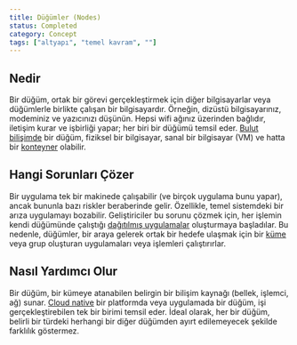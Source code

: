 ```yaml
---
title: Düğümler (Nodes)
status: Completed
category: Concept
tags: ["altyapı", "temel kavram", ""]
---
```


## Nedir

Bir düğüm, ortak bir görevi gerçekleştirmek için diğer bilgisayarlar veya düğümlerle birlikte çalışan bir bilgisayardır.
Örneğin, dizüstü bilgisayarınız, modeminiz ve yazıcınızı düşünün.
Hepsi wifi ağınız üzerinden bağlıdır, iletişim kurar ve işbirliği yapar; her biri bir düğümü temsil eder.
[Bulut bilişimde](../cloud-computing/) bir düğüm, fiziksel bir bilgisayar,
sanal bir bilgisayar (VM) ve hatta bir [konteyner](../container/) olabilir.

## Hangi Sorunları Çözer

Bir uygulama tek bir makinede çalışabilir (ve birçok uygulama bunu yapar), ancak bununla bazı riskler beraberinde gelir.
Özellikle, temel sistemdeki bir arıza uygulamayı bozabilir.
Geliştiriciler bu sorunu çözmek için, her işlemin kendi düğümünde çalıştığı [dağıtılmış uygulamalar](/tr/distributed-apps/) oluşturmaya başladılar.
Bu nedenle, düğümler, bir araya gelerek ortak bir hedefe ulaşmak için bir [küme](../cluster/) veya grup oluşturan uygulamaları veya işlemleri çalıştırırlar.

## Nasıl Yardımcı Olur

Bir düğüm, bir kümeye atanabilen belirgin bir bilişim kaynağı (bellek, işlemci, ağ) sunar.
[Cloud native](../cloud-native-tech/) bir platformda veya uygulamada bir düğüm, işi gerçekleştirebilen tek bir birimi temsil eder.
İdeal olarak, her bir düğüm, belirli bir türdeki herhangi
bir diğer düğümden ayırt edilemeyecek şekilde farklılık göstermez.
